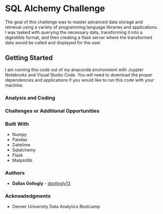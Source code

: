 # SQL Alchemy Challenge

The goal of this challenge was to master advanced data storage and retrieval using a variety of programming language libraries and applications. I was tasked with querying the necessary data, transforming it into a digestible format, and then creating a flask server where the transformed data would be called and displayed for the user. 

## Getting Started 

I am running this code out of my anaconda environment with Juypter Notebooks and Visual Studio Code. You will need to download the proper dependencies and applications if you would like to run this code with your machine. 

### Analysis and Coding 



### Challenges or Additional Opportunities



### Built With

* Numpy 
* Pandas
* Datetime 
* Sqlalchemy
* Flask
* Matplotlib

### Authors

* **Dallas Gollogly** - [dgollogly13](https://github.com/dgollogly13)

### Acknowledgments

* Denver University Data Analytics Bootcamp 
